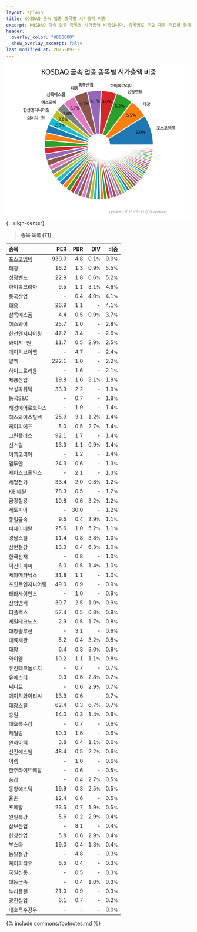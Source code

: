 ```yaml
---
layout: splash
title: KOSDAQ 금속 업종 종목별 시가총액 비중
excerpt: KOSDAQ 금속 업종 종목별 시가총액 비중입니다. 종목별로 주요 재무 지표를 함께 표시합니다.
header:
  overlay_color: "#800000"
  show_overlay_excerpt: false
last_modified_at: 2025-09-12
---
```



![KOSDAQ 금속 업종 종목별 시가총액 비중](/stats/sector/images/kosdaq_업종_금속_종목.png){: .align-center}


> **종목 목록 (71)**<a id="list"></a>

| **종목** | **PER** | **PBR** | **DIV** | **비중** |
| :------- | ------: | ------: | ------: | -------: |
| [포스코엠텍](/009520/) | 930.0 | 4.8 | 0.1<small>%</small> | 9.0<small>%</small> |
| 태광 | 16.2 | 1.3 | 0.9<small>%</small> | 5.5<small>%</small> |
| 성광벤드 | 22.9 | 1.8 | 0.6<small>%</small> | 5.2<small>%</small> |
| 하이록코리아 | 9.5 | 1.1 | 3.1<small>%</small> | 4.6<small>%</small> |
| 동국산업 | - | 0.4 | 4.0<small>%</small> | 4.1<small>%</small> |
| 태웅 | 26.9 | 1.1 | - | 4.1<small>%</small> |
| 삼목에스폼 | 4.4 | 0.5 | 0.9<small>%</small> | 3.7<small>%</small> |
| 에스와이 | 25.7 | 1.0 | - | 2.8<small>%</small> |
| 한선엔지니어링 | 47.2 | 3.4 | - | 2.6<small>%</small> |
| 와이지-원 | 11.7 | 0.5 | 2.9<small>%</small> | 2.5<small>%</small> |
| 에이치브이엠 | - | 4.7 | - | 2.4<small>%</small> |
| 알멕 | 222.1 | 1.0 | - | 2.2<small>%</small> |
| 하이드로리튬 | - | 1.6 | - | 2.1<small>%</small> |
| 제룡산업 | 19.8 | 1.6 | 3.1<small>%</small> | 1.9<small>%</small> |
| 보성파워텍 | 33.9 | 2.2 | - | 1.9<small>%</small> |
| 동국S&C | - | 0.7 | - | 1.8<small>%</small> |
| 해성에어로보틱스 | - | 1.9 | - | 1.4<small>%</small> |
| 에스와이스틸텍 | 25.9 | 3.1 | 1.2<small>%</small> | 1.4<small>%</small> |
| 케이피에프 | 5.0 | 0.5 | 2.7<small>%</small> | 1.4<small>%</small> |
| 그린플러스 | 92.1 | 1.7 | - | 1.4<small>%</small> |
| 신스틸 | 13.3 | 1.1 | 0.9<small>%</small> | 1.4<small>%</small> |
| 이엠코리아 | - | 1.2 | - | 1.4<small>%</small> |
| 엠투엔 | 24.3 | 0.6 | - | 1.3<small>%</small> |
| 제이스코홀딩스 | - | 2.1 | - | 1.3<small>%</small> |
| 세명전기 | 33.4 | 2.0 | 0.8<small>%</small> | 1.2<small>%</small> |
| KBI메탈 | 78.3 | 0.5 | - | 1.2<small>%</small> |
| 금강철강 | 10.8 | 0.6 | 3.2<small>%</small> | 1.2<small>%</small> |
| 세토피아 | - | 30.0 | - | 1.2<small>%</small> |
| 동일금속 | 9.5 | 0.4 | 3.9<small>%</small> | 1.1<small>%</small> |
| 피제이메탈 | 25.6 | 1.0 | 5.2<small>%</small> | 1.1<small>%</small> |
| 경남스틸 | 11.4 | 0.8 | 3.8<small>%</small> | 1.0<small>%</small> |
| 삼현철강 | 13.3 | 0.4 | 6.3<small>%</small> | 1.0<small>%</small> |
| 한국선재 | - | 0.8 | - | 1.0<small>%</small> |
| 덕신이피씨 | 6.0 | 0.5 | 1.4<small>%</small> | 1.0<small>%</small> |
| 세아메카닉스 | 31.8 | 1.1 | - | 1.0<small>%</small> |
| 포인트엔지니어링 | 49.0 | 0.9 | - | 0.9<small>%</small> |
| 테라사이언스 | - | 1.0 | - | 0.9<small>%</small> |
| 삼영엠텍 | 30.7 | 2.5 | 1.0<small>%</small> | 0.9<small>%</small> |
| 티플랙스 | 57.4 | 0.5 | 0.8<small>%</small> | 0.9<small>%</small> |
| 제일테크노스 | 2.9 | 0.5 | 1.7<small>%</small> | 0.8<small>%</small> |
| 대창솔루션 | - | 3.1 | - | 0.8<small>%</small> |
| 대륙제관 | 5.2 | 0.4 | 3.2<small>%</small> | 0.8<small>%</small> |
| 태양 | 6.4 | 0.3 | 3.0<small>%</small> | 0.8<small>%</small> |
| 와이엠 | 10.2 | 1.1 | 1.1<small>%</small> | 0.8<small>%</small> |
| 유진테크놀로지 | - | 0.7 | - | 0.7<small>%</small> |
| 유에스티 | 9.3 | 0.6 | 2.8<small>%</small> | 0.7<small>%</small> |
| 쎄니트 | - | 0.6 | 2.9<small>%</small> | 0.7<small>%</small> |
| 에이치와이티씨 | 13.9 | 0.6 | - | 0.7<small>%</small> |
| 대창스틸 | 62.4 | 0.3 | 6.7<small>%</small> | 0.7<small>%</small> |
| 승일 | 14.0 | 0.3 | 1.4<small>%</small> | 0.6<small>%</small> |
| 대호특수강 | - | 0.7 | - | 0.6<small>%</small> |
| 케일럼 | 10.3 | 1.6 | - | 0.6<small>%</small> |
| 윈하이텍 | 3.8 | 0.4 | 1.1<small>%</small> | 0.6<small>%</small> |
| 신진에스엠 | 48.4 | 0.5 | 2.2<small>%</small> | 0.6<small>%</small> |
| 이렘 | - | 1.0 | - | 0.6<small>%</small> |
| 한주라이트메탈 | - | 0.6 | - | 0.5<small>%</small> |
| 풍강 | - | 0.4 | 2.7<small>%</small> | 0.5<small>%</small> |
| 동양에스텍 | 19.9 | 0.3 | 2.5<small>%</small> | 0.5<small>%</small> |
| 율촌 | 12.4 | 0.6 | - | 0.5<small>%</small> |
| 포메탈 | 23.5 | 0.7 | 1.9<small>%</small> | 0.5<small>%</small> |
| 원일특강 | 5.6 | 0.2 | 2.9<small>%</small> | 0.4<small>%</small> |
| 삼보산업 | - | 8.1 | - | 0.4<small>%</small> |
| 한창산업 | 5.8 | 0.6 | 2.9<small>%</small> | 0.4<small>%</small> |
| 부스타 | 19.0 | 0.4 | 1.3<small>%</small> | 0.4<small>%</small> |
| 동일철강 | - | 4.8 | - | 0.3<small>%</small> |
| 케이피티유 | 6.5 | 0.4 | - | 0.3<small>%</small> |
| 국일신동 | - | 0.5 | - | 0.3<small>%</small> |
| 대동금속 | - | 0.4 | 1.0<small>%</small> | 0.3<small>%</small> |
| 누리플랜 | 21.0 | 0.9 | - | 0.3<small>%</small> |
| 광진실업 | 6.1 | 0.7 | - | 0.2<small>%</small> |
| 대호특수강우 | - | - | - | 0.0<small>%</small> |

{% include commons/footnotes.md %}